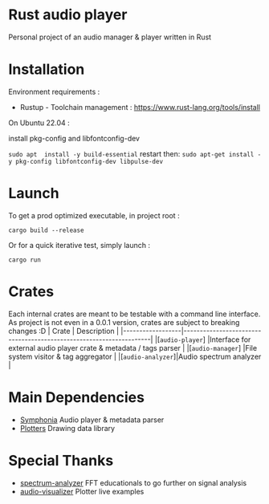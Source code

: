 # Rust audio player

Personal project of an audio manager & player written in Rust


# Installation
Environment requirements :
 - Rustup - Toolchain management : https://www.rust-lang.org/tools/install

On Ubuntu 22.04 :

install pkg-config and libfontconfig-dev

`sudo apt  install -y build-essential`
restart then:
`sudo apt-get install -y pkg-config libfontconfig-dev libpulse-dev`

# Launch
To get a prod optimized executable, in project root :

    cargo build --release

Or for a quick iterative test, simply launch :

    cargo run
    
# Crates
Each internal crates are meant to be testable with a command line interface.
As project is not even in a 0.0.1 version, crates are subject to breaking changes :D
|        Crate     |                                  Description                       |
|------------------|--------------------------------------------------------------------|
|[`audio-player`]  |Interface for external audio player crate & metadata / tags parser  |
|[`audio-manager`] |File system visitor & tag aggregator                                |
|[`audio-analyzer`]|Audio spectrum analyzer                                             |


# Main Dependencies

 - [Symphonia](https://github.com/pdeljanov/Symphonia) Audio player & metadata parser
 - [Plotters](https://github.com/plotters-rs/plotters) Drawing data library

# Special Thanks

 - [spectrum-analyzer](https://github.com/phip1611/spectrum-analyzer) FFT educationals to go further on signal analysis
 - [audio-visualizer](https://github.com/phip1611/audio-visualizer) Plotter live examples
